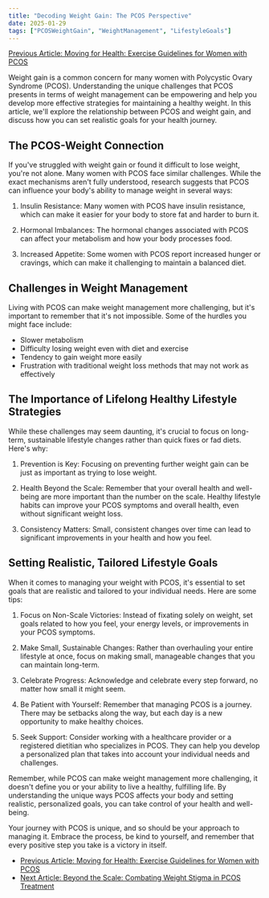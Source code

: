 ```yaml
---
title: "Decoding Weight Gain: The PCOS Perspective"
date: 2025-01-29
tags: ["PCOSWeightGain", "WeightManagement", "LifestyleGoals"]
---
```


[Previous Article: Moving for Health: Exercise Guidelines for Women with PCOS](../exercise-guidelines-pcos)

Weight gain is a common concern for many women with Polycystic Ovary Syndrome (PCOS). Understanding the unique challenges that PCOS presents in terms of weight management can be empowering and help you develop more effective strategies for maintaining a healthy weight. In this article, we'll explore the relationship between PCOS and weight gain, and discuss how you can set realistic goals for your health journey.

## The PCOS-Weight Connection

If you've struggled with weight gain or found it difficult to lose weight, you're not alone. Many women with PCOS face similar challenges. While the exact mechanisms aren't fully understood, research suggests that PCOS can influence your body's ability to manage weight in several ways:

1. Insulin Resistance: Many women with PCOS have insulin resistance, which can make it easier for your body to store fat and harder to burn it.

2. Hormonal Imbalances: The hormonal changes associated with PCOS can affect your metabolism and how your body processes food.

3. Increased Appetite: Some women with PCOS report increased hunger or cravings, which can make it challenging to maintain a balanced diet.

## Challenges in Weight Management

Living with PCOS can make weight management more challenging, but it's important to remember that it's not impossible. Some of the hurdles you might face include:

- Slower metabolism
- Difficulty losing weight even with diet and exercise
- Tendency to gain weight more easily
- Frustration with traditional weight loss methods that may not work as effectively

## The Importance of Lifelong Healthy Lifestyle Strategies

While these challenges may seem daunting, it's crucial to focus on long-term, sustainable lifestyle changes rather than quick fixes or fad diets. Here's why:

1. Prevention is Key: Focusing on preventing further weight gain can be just as important as trying to lose weight.

2. Health Beyond the Scale: Remember that your overall health and well-being are more important than the number on the scale. Healthy lifestyle habits can improve your PCOS symptoms and overall health, even without significant weight loss.

3. Consistency Matters: Small, consistent changes over time can lead to significant improvements in your health and how you feel.

## Setting Realistic, Tailored Lifestyle Goals

When it comes to managing your weight with PCOS, it's essential to set goals that are realistic and tailored to your individual needs. Here are some tips:

1. Focus on Non-Scale Victories: Instead of fixating solely on weight, set goals related to how you feel, your energy levels, or improvements in your PCOS symptoms.

2. Make Small, Sustainable Changes: Rather than overhauling your entire lifestyle at once, focus on making small, manageable changes that you can maintain long-term.

3. Celebrate Progress: Acknowledge and celebrate every step forward, no matter how small it might seem.

4. Be Patient with Yourself: Remember that managing PCOS is a journey. There may be setbacks along the way, but each day is a new opportunity to make healthy choices.

5. Seek Support: Consider working with a healthcare provider or a registered dietitian who specializes in PCOS. They can help you develop a personalized plan that takes into account your individual needs and challenges.

Remember, while PCOS can make weight management more challenging, it doesn't define you or your ability to live a healthy, fulfilling life. By understanding the unique ways PCOS affects your body and setting realistic, personalized goals, you can take control of your health and well-being.

Your journey with PCOS is unique, and so should be your approach to managing it. Embrace the process, be kind to yourself, and remember that every positive step you take is a victory in itself.

- [Previous Article: Moving for Health: Exercise Guidelines for Women with PCOS](../exercise-guidelines-pcos)
- [Next Article: Beyond the Scale: Combating Weight Stigma in PCOS Treatment](../combating-weight-stigma-pcos)

